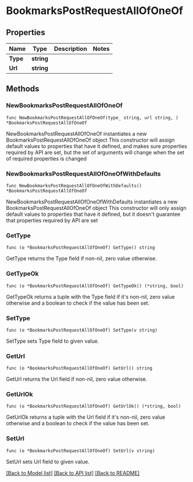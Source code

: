 # BookmarksPostRequestAllOfOneOf

## Properties

Name | Type | Description | Notes
------------ | ------------- | ------------- | -------------
**Type** | **string** |  | 
**Url** | **string** |  | 

## Methods

### NewBookmarksPostRequestAllOfOneOf

`func NewBookmarksPostRequestAllOfOneOf(type_ string, url string, ) *BookmarksPostRequestAllOfOneOf`

NewBookmarksPostRequestAllOfOneOf instantiates a new BookmarksPostRequestAllOfOneOf object
This constructor will assign default values to properties that have it defined,
and makes sure properties required by API are set, but the set of arguments
will change when the set of required properties is changed

### NewBookmarksPostRequestAllOfOneOfWithDefaults

`func NewBookmarksPostRequestAllOfOneOfWithDefaults() *BookmarksPostRequestAllOfOneOf`

NewBookmarksPostRequestAllOfOneOfWithDefaults instantiates a new BookmarksPostRequestAllOfOneOf object
This constructor will only assign default values to properties that have it defined,
but it doesn't guarantee that properties required by API are set

### GetType

`func (o *BookmarksPostRequestAllOfOneOf) GetType() string`

GetType returns the Type field if non-nil, zero value otherwise.

### GetTypeOk

`func (o *BookmarksPostRequestAllOfOneOf) GetTypeOk() (*string, bool)`

GetTypeOk returns a tuple with the Type field if it's non-nil, zero value otherwise
and a boolean to check if the value has been set.

### SetType

`func (o *BookmarksPostRequestAllOfOneOf) SetType(v string)`

SetType sets Type field to given value.


### GetUrl

`func (o *BookmarksPostRequestAllOfOneOf) GetUrl() string`

GetUrl returns the Url field if non-nil, zero value otherwise.

### GetUrlOk

`func (o *BookmarksPostRequestAllOfOneOf) GetUrlOk() (*string, bool)`

GetUrlOk returns a tuple with the Url field if it's non-nil, zero value otherwise
and a boolean to check if the value has been set.

### SetUrl

`func (o *BookmarksPostRequestAllOfOneOf) SetUrl(v string)`

SetUrl sets Url field to given value.



[[Back to Model list]](../README.md#documentation-for-models) [[Back to API list]](../README.md#documentation-for-api-endpoints) [[Back to README]](../README.md)


